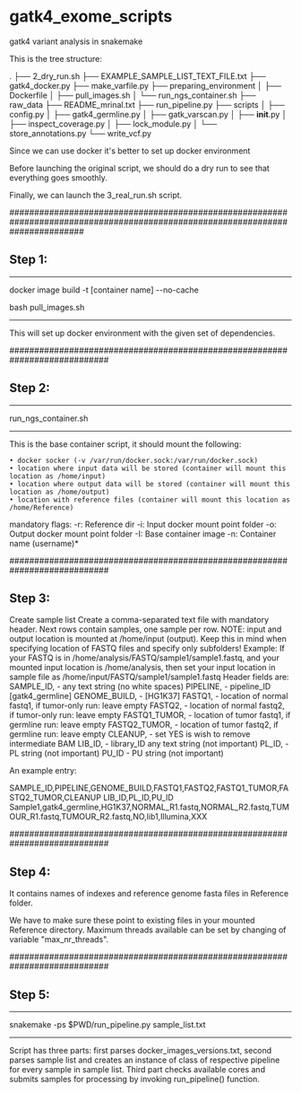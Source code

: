 # gatk4_exome_scripts
gatk4 variant analysis in snakemake

This is the tree structure:

.
├── 2_dry_run.sh
├── EXAMPLE_SAMPLE_LIST_TEXT_FILE.txt
├── gatk4_docker.py
├── make_varfile.py
├── preparing_environment
│   ├── Dockerfile
│   ├── pull_images.sh
│   └── run_ngs_container.sh
├── raw_data
├── README_mrinal.txt
├── run_pipeline.py
├── scripts
│   ├── config.py
│   ├── gatk4_germline.py
│   ├── gatk_varscan.py
│   ├── __init__.py
│   ├── inspect_coverage.py
│   ├── lock_module.py
│   └── store_annotations.py
└── write_vcf.py


Since we can use docker it's better to set up docker environment

Before launching the original script, we should do a dry run to see that everything goes smoothly.

Finally, we can launch the 3_real_run.sh script.

###############################################################################################################################
## Step 1:

_______________________________________________

docker image build -t [container name] --no-cache 

bash pull_images.sh

_______________________________________________

This will set up docker environment with the given set of dependencies.

############################################################################
## Step 2:

_______________________________________________


run_ngs_container.sh

_______________________________________________


This is the base container script, it should mount the following:
    
    • docker socker (-v /var/run/docker.sock:/var/run/docker.sock)
    • location where input data will be stored (container will mount this location as /home/input)
    • location where output data will be stored (container will mount this location as /home/output)
    • location with reference files (container will mount this location as /home/Reference)


mandatory flags:
-r: Reference dir 
-i: Input docker mount point folder
-o: Output docker mount point folder
-I: Base container image
-n: Container name (username)*

############################################################################
## Step 3:

Create sample list
Create a comma-separated text file with mandatory header. Next rows contain samples, one sample per row.
NOTE: input and output location is mounted at /home/input (output). Keep this in mind when specifying location of FASTQ files and specify only subfolders! Example: If your FASTQ is in /home/analysis/FASTQ/sample1/sample1.fastq, and your mounted input location is /home/analysis, then set your input location in sample file as /home/input/FASTQ/sample1/sample1.fastq
Header fields are:
SAMPLE_ID,		- any text string (no white spaces)
PIPELINE,		- pipeline_ID [gatk4_germline]
GENOME_BUILD,		- [HG1K37]
FASTQ1,			- location of normal fastq1, if tumor-only run: leave empty
FASTQ2,			- location of normal fastq2, if tumor-only run: leave empty
FASTQ1_TUMOR,		- location of tumor fastq1, if germline run: leave empty
FASTQ2_TUMOR,		- location of tumor fastq2, if germline run: leave empty
CLEANUP,		- set YES is wish to remove intermediate BAM
LIB_ID,			- library_ID any text string (not important)
PL_ID,			- PL string (not important)
PU_ID			- PU string (not important)


An example entry:

SAMPLE_ID,PIPELINE,GENOME_BUILD,FASTQ1,FASTQ2,FASTQ1_TUMOR,FASTQ2_TUMOR,CLEANUP LIB_ID,PL_ID,PU_ID
Sample1,gatk4_germline,HG1K37,NORMAL_R1.fastq,NORMAL_R2.fastq,TUMOUR_R1.fastq,TUMOUR_R2.fastq,NO,lib1,Illumina,XXX

############################################################################
## Step 4:

It contains names of indexes and reference genome fasta files in Reference folder. 

We have to make sure these point to existing files in your mounted Reference directory. Maximum threads available can be set by changing of variable "max_nr_threads".

############################################################################
## Step 5:

_______________________________________________

snakemake -ps $PWD/run_pipeline.py sample_list.txt

_______________________________________________

Script has three parts: first parses docker_images_versions.txt, second parses sample list and creates an instance of class of respective pipeline for every sample in sample list. Third part checks available cores and submits samples for processing by invoking run_pipeline() function.




